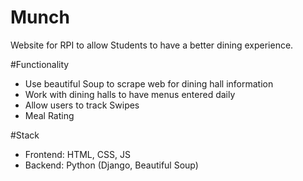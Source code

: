 # Munch
Website for RPI to allow Students to have a better dining experience.

#Functionality
 - Use beautiful Soup to scrape web for dining hall information 
 - Work with dining halls to have menus entered daily
 - Allow users to track Swipes
 - Meal Rating

#Stack
- Frontend: HTML, CSS, JS
- Backend: Python (Django, Beautiful Soup)
